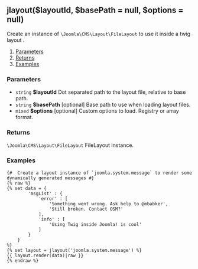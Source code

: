 ## jlayout($layoutId, $basePath = null, $options = null)

Create an instance of `\Joomla\CMS\Layout\FileLayout` to use it inside a twig layout .  

1. [Parameters](#parameters)
1. [Returns](#returns)
2. [Examples](#examples)

### Parameters <a id="parameters"></a>

* `string`  **$layoutId**  Dot separated path to the layout file, relative to base path.
* `string`  **$basePath**  [optional] Base path to use when loading layout files.
* `mixed`   **$options**   [optional] Custom options to load. Registry or array format.

### Returns <a id="returns"></a>

`\Joomla\CMS\Layout\FileLayout`  FileLayout instance.

### Examples <a id="examples"></a>

```twig
{#  Create a layout instance of `joomla.system.message` to render some dynamically generated messages #}
{% raw %}
{% set data = { 
		'msgList' : {
			'error' : [
				'Something went wrong. Ask help to @mbabker',
				'Still broken. Contact OSM?'
			],
			'info' : [
				'Using Twig inside Joomla! is cool'
			]
		}
	} 
%}
{% set layout = jlayout('joomla.system.message') %}
{{ layout.render(data)|raw }}
{% endraw %}
```
